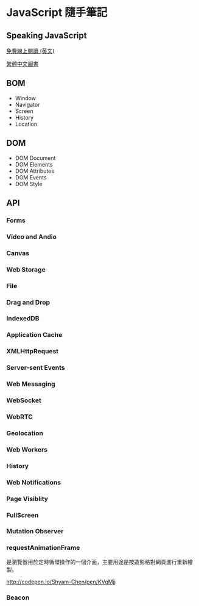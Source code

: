 # JavaScript 隨手筆記

## Speaking JavaScript
[免費線上閱讀 (英文)](http://speakingjs.com/es5/)

[繁體中文圖書](http://www.tenlong.com.tw/items/9789863478584)

## BOM
* Window
* Navigator
* Screen
* History
* Location

## DOM
* DOM Document
* DOM Elements
* DOM Attributes
* DOM Events
* DOM Style

## API

### Forms

### Video and Andio

### Canvas

### Web Storage

### File

### Drag and Drop

### IndexedDB

### Application Cache

### XMLHttpRequest

### Server-sent Events

### Web Messaging

### WebSocket

### WebRTC

### Geolocation

### Web Workers

### History

### Web Notifications

### Page Visiblity

### FullScreen

### Mutation Observer

### requestAnimationFrame
是瀏覽器用於定時循環操作的一個介面，主要用途是按造影格對網頁進行重新繪製。

http://codepen.io/Shyam-Chen/pen/KVqMjj

### Beacon
